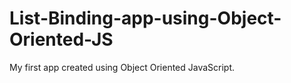 # List-Binding-app-using-Object-Oriented-JS

My first app created using Object Oriented JavaScript.
